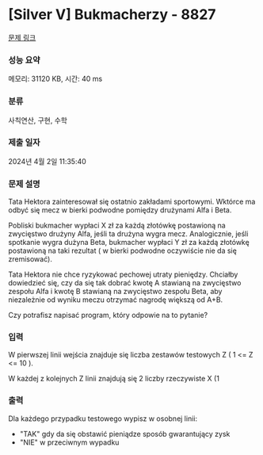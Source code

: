 # [Silver V] Bukmacherzy - 8827 

[문제 링크](https://www.acmicpc.net/problem/8827) 

### 성능 요약

메모리: 31120 KB, 시간: 40 ms

### 분류

사칙연산, 구현, 수학

### 제출 일자

2024년 4월 2일 11:35:40

### 문제 설명

<p>Tata Hektora zainteresował się ostatnio zakładami sportowymi. Wktórce ma odbyć się mecz w bierki podwodne pomiędzy drużynami Alfa i Beta.</p>

<p>Pobliski bukmacher wypłaci X zł za każdą złotówkę postawioną na zwycięstwo drużyny Alfa, jeśli ta drużyna wygra mecz. Analogicznie, jeśli spotkanie wygra dużyna Beta, bukmacher wypłaci Y zł za każdą złotówkę postawioną na taki rezultat ( w bierki podwodne oczywiście nie da się zremisować).</p>

<p>Tata Hektora nie chce ryzykować pechowej utraty pieniędzy. Chciałby dowiedzieć się, czy da się tak dobrać kwotę A stawianą na zwycięstwo zespołu Alfa i kwotę B stawianą na zwycięstwo zespołu Beta, aby niezależnie od wyniku meczu otrzymać nagrodę większą od A+B.</p>

<p>Czy potrafisz napisać program, który odpowie na to pytanie?</p>

### 입력 

 <p>W pierwszej linii wejścia znajduje się liczba zestawów testowych Z ( 1 <= Z <= 10 ).</p>

<p>W każdej z kolejnych Z linii znajdują się 2 liczby rzeczywiste X (1<X<=1000)  i Y (1<Y<=1000), każda będzie podana z dwoma miejscami po przecinku.</p>

### 출력 

 <p>Dla każdego przypadku testowego wypisz w osobnej linii:</p>

<ul>
	<li>"TAK" gdy da się obstawić pieniądze sposób gwarantujący zysk</li>
	<li>"NIE" w przeciwnym wypadku</li>
</ul>

